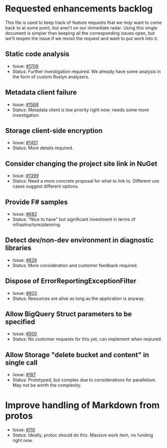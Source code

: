 # Requested enhancements backlog

This file is used to keep track of feature requests that we *may*
want to come back to at some point, but aren't on our immediate
radar. Using this single document is simpler than keeping all the
corresponding issues open, but we'll reopen the issue if we revisit
the request and want to put work into it.

## Static code analysis

- Issue: [#1709](https://github.com/GoogleCloudPlatform/google-cloud-dotnet/issues/1709)
- Status: Further investigation required. We already have
  some analysis in the form of custom Roslyn analyzers.

## Metadata client failure

- Issue: [#1568](https://github.com/GoogleCloudPlatform/google-cloud-dotnet/issues/1568)
- Status: Metadata client is low priority right now; needs
  some more investigation
  
## Storage client-side encryption

- Issue: [#1451](https://github.com/GoogleCloudPlatform/google-cloud-dotnet/issues/1451)
- Status: More details required.

## Consider changing the project site link in NuGet

- Issue: [#1399](https://github.com/GoogleCloudPlatform/google-cloud-dotnet/issues/1399)
- Status: Need a more concrete proposal for what to link to.
  Different use cases suggest different options.
  
## Provide F# samples

- Issue: [#682](https://github.com/GoogleCloudPlatform/google-cloud-dotnet/issues/682)
- Status: "Nice to have" but significant investment in terms of
  infrastructure/planning.

## Detect dev/non-dev environment in diagnostic libraries

- Issue: [#829](https://github.com/GoogleCloudPlatform/google-cloud-dotnet/issues/829)
- Status: More consideration and customer feedback required.

## Dispose of ErrorReportingExceptionFilter

- Issue: [#803](https://github.com/GoogleCloudPlatform/google-cloud-dotnet/issues/803)
- Status: Resources are alive as long as the application is anyway.

## Allow BigQuery Struct parameters to be specified

- Issue: [#500](https://github.com/GoogleCloudPlatform/google-cloud-dotnet/issues/500)
- Status: No customer requests for this yet; can implement when
  reqiured.

## Allow Storage "delete bucket and content" in single call

- Issue: [#187](https://github.com/GoogleCloudPlatform/google-cloud-dotnet/issues/187)
- Status: Prototyped, but complex due to considerations for
  parallelism. May not be worth the complexity.

# Improve handling of Markdown from protos

- Issue: [#110](https://github.com/GoogleCloudPlatform/google-cloud-dotnet/issues/110)
- Status: Ideally, protoc should do this. Massive work item, no
  funding right now.
